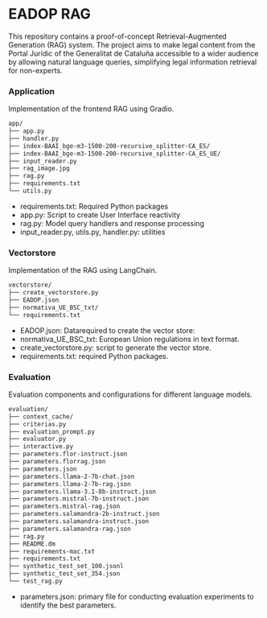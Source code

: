 #  EADOP RAG
This repository contains a proof-of-concept Retrieval-Augmented Generation (RAG) system. The project aims to make legal content from the Portal Jurídic of the Generalitat de Cataluña accessible to a wider audience by allowing natural language queries, simplifying legal information retrieval for non-experts.

### Application

Implementation of the frontend RAG using Gradio.

```bash
app/
├── app.py
├── handler.py
├── index-BAAI_bge-m3-1500-200-recursive_splitter-CA_ES/
├── index-BAAI_bge-m3-1500-200-recursive_splitter-CA_ES_UE/
├── input_reader.py
├── rag_image.jpg
├── rag.py
├── requirements.txt
└── utils.py
```
- requirements.txt: Required Python packages
- app.py: Script to create User Interface reactivity
- rag.py: Model query handlers and response processing
- input_reader.py, utils.py, handler.py: utilities

### Vectorstore

Implementation of the RAG using LangChain. 
```bash
vectorstore/
├── create_vectorstore.py
├── EADOP.json
├── normativa_UE_BSC_txt/
└── requirements.txt
```

- EADOP.json: Datarequired to create the vector store:
- normativa_UE_BSC_txt: European Union regulations in text format.
- create_vectorstore.py:  script to generate the vector store.
- requirements.txt: required Python packages.


### Evaluation

Evaluation components and configurations for different language models.

```bash
evaluation/
├── context_cache/
├── criterias.py
├── evaluation_prompt.py
├── evaluator.py
├── interactive.py
├── parameters.flor-instruct.json
├── parameters.florrag.json
├── parameters.json
├── parameters.llama-2-7b-chat.json
├── parameters.llama-2-7b-rag.json
├── parameters.llama-3.1-8b-instruct.json
├── parameters.mistral-7b-instruct.json
├── parameters.mistral-rag.json
├── parameters.salamandra-2b-instruct.json
├── parameters.salamandra-instruct.json
├── parameters.salamandra-rag.json
├── rag.py
├── README.dm
├── requirements-mac.txt
├── requirements.txt
├── synthetic_test_set_100.jsonl
├── synthetic_test_set_354.json
└── test_rag.py
```
-  parameters.json: primary file for conducting evaluation experiments to identify the best parameters.
